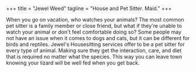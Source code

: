 +++
title = "Jewel Weed"
tagline = "House and Pet Sitter. Maid."
+++

When you go on vacation, who watches your animals? The most common pet sitter is a family member or close friend, but what if they're unable to watch your animal or don't feel comfortable doing so? Some people may not have an issue when it comes to dogs and cats, but it can be different for birds and reptiles. Jewel's Housesitting services offer to be a pet sitter for every type of animal. Making sure they get the interaction, care, and diet that is required no matter what the species. This way you can leave town knowing your lizard will be well fed when you get back.